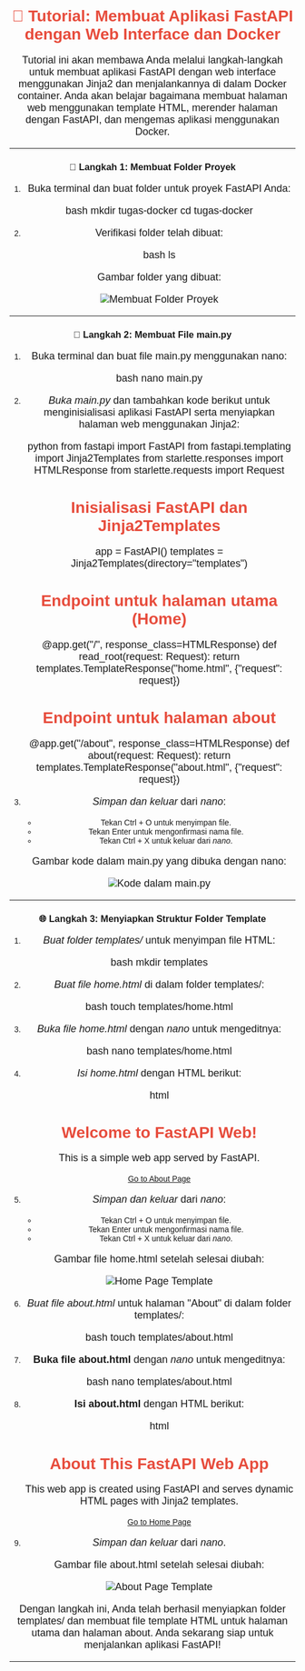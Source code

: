 # 🚀 Tutorial: Membuat Aplikasi FastAPI dengan Web Interface dan Docker

Tutorial ini akan membawa Anda melalui langkah-langkah untuk membuat aplikasi FastAPI dengan web interface menggunakan Jinja2 dan menjalankannya di dalam Docker container. Anda akan belajar bagaimana membuat halaman web menggunakan template HTML, merender halaman dengan FastAPI, dan mengemas aplikasi menggunakan Docker.

---

### 📁 Langkah 1: Membuat Folder Proyek

1. Buka terminal dan buat folder untuk proyek FastAPI Anda:

   bash
   mkdir tugas-docker
   cd tugas-docker
   

2. Verifikasi folder telah dibuat:

   bash
   ls
   

   Gambar folder yang dibuat:
   
   ![Membuat Folder Proyek](screenshot/create_folder.png)

---
### 📝 Langkah 2: Membuat File main.py

1. Buka terminal dan buat file main.py menggunakan nano:

   bash
   nano main.py
   

2. *Buka main.py* dan tambahkan kode berikut untuk menginisialisasi aplikasi FastAPI serta menyiapkan halaman web menggunakan Jinja2:

   python
   from fastapi import FastAPI
   from fastapi.templating import Jinja2Templates
   from starlette.responses import HTMLResponse
   from starlette.requests import Request

   # Inisialisasi FastAPI dan Jinja2Templates
   app = FastAPI()
   templates = Jinja2Templates(directory="templates")

   # Endpoint untuk halaman utama (Home)
   @app.get("/", response_class=HTMLResponse)
   def read_root(request: Request):
       return templates.TemplateResponse("home.html", {"request": request})

   # Endpoint untuk halaman about
   @app.get("/about", response_class=HTMLResponse)
   def about(request: Request):
       return templates.TemplateResponse("about.html", {"request": request})
3. *Simpan dan keluar* dari *nano*:
   - Tekan Ctrl + O untuk menyimpan file.
   - Tekan Enter untuk mengonfirmasi nama file.
   - Tekan Ctrl + X untuk keluar dari *nano*.

   Gambar kode dalam main.py yang dibuka dengan nano:
   
   ![Kode dalam main.py](screenshot/code_mainpy_nano.png)
   
---

### 🌐 Langkah 3: Menyiapkan Struktur Folder Template

1. *Buat folder templates/* untuk menyimpan file HTML:

   bash
   mkdir templates
   

2. *Buat file home.html* di dalam folder templates/:

   bash
   touch templates/home.html
   

3. *Buka file home.html* dengan *nano* untuk mengeditnya:

   bash
   nano templates/home.html
   

4. *Isi home.html* dengan HTML berikut:

   html
   <!DOCTYPE html>
   <html lang="en">
   <head>
       <meta charset="UTF-8">
       <meta name="viewport" content="width=device-width, initial-scale=1.0">
       <title>Welcome to FastAPI Web</title>
       <style>
           body {
               font-family: Arial, sans-serif;
               text-align: center;
               margin-top: 50px;
           }
           h1 {
               color: #3498db;
           }
           p {
               font-size: 18px;
           }
       </style>
   </head>
   <body>
       <h1>Welcome to FastAPI Web!</h1>
       <p>This is a simple web app served by FastAPI.</p>
       <a href="/about">Go to About Page</a>
   </body>
   </html>
   

5. *Simpan dan keluar* dari *nano*:
   - Tekan Ctrl + O untuk menyimpan file.
   - Tekan Enter untuk mengonfirmasi nama file.
   - Tekan Ctrl + X untuk keluar dari *nano*.

   Gambar file home.html setelah selesai diubah:

   ![Home Page Template](screenshot/home_page_template.png)

6. *Buat file about.html* untuk halaman "About" di dalam folder templates/:

   bash
   touch templates/about.html


   

7. **Buka file about.html** dengan *nano* untuk mengeditnya:

   bash
   nano templates/about.html
   

8. **Isi about.html** dengan HTML berikut:

   html
   <!DOCTYPE html>
   <html lang="en">
   <head>
       <meta charset="UTF-8">
       <meta name="viewport" content="width=device-width, initial-scale=1.0">
       <title>About - FastAPI Web</title>
       <style>
           body {
               font-family: Arial, sans-serif;
               text-align: center;
               margin-top: 50px;
           }
           h1 {
               color: #e74c3c;
           }
           p {
               font-size: 18px;
           }
       </style>
   </head>
   <body>
       <h1>About This FastAPI Web App</h1>
       <p>This web app is created using FastAPI and serves dynamic HTML pages with Jinja2 templates.</p>
       <a href="/">Go to Home Page</a>
   </body>
   </html>
   

9. *Simpan dan keluar* dari *nano*.

   Gambar file about.html setelah selesai diubah:

   ![About Page Template](screenshot/about_page_template.png)

Dengan langkah ini, Anda telah berhasil menyiapkan folder templates/ dan membuat file template HTML untuk halaman utama dan halaman about. Anda sekarang siap untuk menjalankan aplikasi FastAPI!

---

